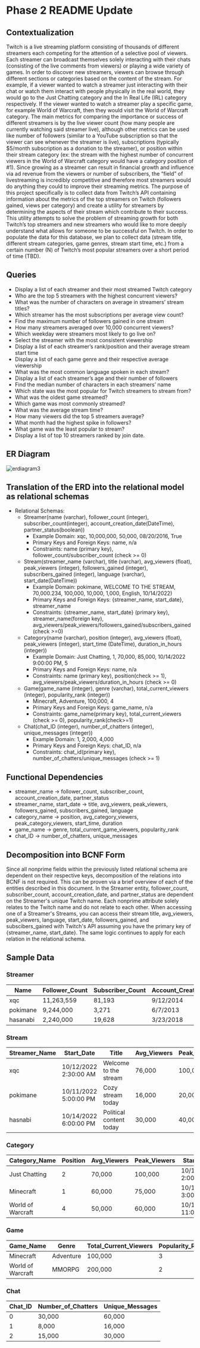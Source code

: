 # Phase 2 README Update

## Contextualization

Twitch is a live streaming platform consisting of thousands of different streamers each competing for the attention of a selective pool of viewers. Each streamer can broadcast themselves solely interacting with their chats (consisting of the live comments from viewers) or playing a wide variety of games. In order to discover new streamers, viewers can browse through different sections or categories based on the content of the stream. For example, if a viewer wanted to watch a streamer just interacting with their chat or watch them interact with people physically in the real world, they would go to the Just Chatting category and the In Real Life (IRL) category respectively. If the viewer wanted to watch a streamer play a specific game, for example World of Warcraft, then they would visit the World of Warcraft category. The main metrics for comparing the importance or success of different streamers is by the live viewer count (how many people are currently watching said streamer live), although other metrics can be used like number of followers (similar to a YouTube subscription so that the viewer can see whenever the streamer is live), subscriptions (typically $5/month subscription as a donation to the streamer), or position within their stream category (ex: the stream with the highest number of concurrent viewers in the World of Warcraft category would have a category position of #1). Since growing as a streamer can result in financial growth and influence via ad revenue from the viewers or number of subscribers, the “field” of livestreaming is incredibly competitive and therefore most streamers would do anything they could to improve their streaming metrics. The purpose of this project specifically is to collect data from Twitch’s API containing information about the metrics of the top streamers on Twitch (followers gained, views per category) and create a utility for streamers by determining the aspects of their stream which contribute to their success. This utility attempts to solve the problem of streaming growth for both Twitch’s top streamers and new streamers who would like to more deeply understand what allows for someone to be successful on Twitch. In order to populate the data for this database, we plan to collect data (stream title, different stream categories, game genres, stream start time, etc.) from a certain number (N) of Twitch’s most popular streamers over a short period of time (TBD). 

## Queries

* Display a list of each streamer and their most streamed Twitch category
* Who are the top 5 streamers with the highest concurrent viewers?
* What was the number of characters on average in streamers’ stream titles?
* Which streamer has the most subscriptions per average view count?
* Find the maximum number of followers gained in one stream
* How many streamers averaged over 10,000 concurrent viewers?
* Which weekday were streamers most likely to go live on?
* Select the streamer with the most consistent viewership
* Display a list of each streamer’s rank/position and their average stream start time
* Display a list of each game genre and their respective average viewership 
* What was the most common language spoken in each stream?
* Display a list of each streamer’s age and their number of followers
* Find the median number of characters in each streamers’ name
* Which state was the most popular for Twitch streamers to stream from? 
* What was the oldest game streamed?
* Which game was most commonly streamed? 
* What was the average stream time?
* How many viewers did the top 5 streamers average?
* What month had the highest spike in followers? 
* What game was the least popular to stream?
* Display a list of top 10 streamers ranked by join date. 


## ER Diagram

![erdiagram3](https://user-images.githubusercontent.com/80475070/195957339-5b5070a4-8f65-4bdd-bd3b-e3cc35d556ce.jpg)

## Translation of the ERD into the relational model as relational schemas

* Relational Schemas:
  - Streamer(name (varchar), follower_count (integer), subscriber_count(integer), account_creation_date(DateTime), partner_status(boolean))
    -  Example Domain: xqc, 10,000,000, 50,000, 08/20/2016, True
    -  Primary Keys and Foreign Keys: name, n/a
    -  Constraints: name (primary key), follower_count/subscriber_count (check >= 0)
  - Stream(streamer_name (varchar), title (varchar), avg_viewers (float), peak_viewers (integer), followers_gained (integer), subscribers_gained (integer), language (varchar), start_date(DateTime))
    - Example Domain: pokimane, WELCOME TO THE STREAM, 70,000.234, 100,000, 10,000, 1,000, English, 10/14/2022)
    - Primary Keys and Foreign Keys: {streamer_name, start_date}, streamer_name
    - Constraints: {streamer_name, start_date} (primary key), streamer_name(foreign key), avg_viewers/peak_viewers/followers_gained/subscribers_gained (check >=0)
  - Category(name (varchar), position (integer), avg_viewers (float), peak_viewers (integer), start_time (DateTime), duration_in_hours (integer))
    - Example Domain: Just Chatting, 1, 70,000, 85,000, 10/14/2022 9:00:00 PM, 5
    - Primary Keys and Foreign Keys: name, n/a
    - Constraints: name (primary key), position(check >= 1), avg_viewers/peak_viewers/duration_in_hours (check >= 0)
  - Game(game_name (integer), genre (varchar), total_current_viewers (integer), popularity_rank (integer))
    - Minecraft, Adventure, 100,000, 4
    - Primary Keys and Foreign Keys: game_name, n/a
    - Constraints: game_name(primary key), total_current_viewers (check >= 0), popularity_rank(check>=1)
  - Chat(chat_ID (integer), number_of_chatters (integer), unique_messages (integer))
    - Example Domain: 1, 2,000, 4,000
    - Primary Keys and Foreign Keys: chat_ID, n/a
    - Constraints: chat_id(primary key), number_of_chatters/unique_messages (check >= 1)

## Functional Dependencies

* streamer_name -> follower_count, subscriber_count, account_creation_date, partner_status
* streamer_name, start_date -> title, avg_viewers, peak_viewers, followers_gained, subscribers_gained, language
* category_name ->  position, avg_category_viewers, peak_category_viewers, start_time, duration
* game_name -> genre, total_current_game_viewers, popularity_rank
* chat_ID -> number_of_chatters, unique_messages

## Decomposition into BCNF Form

Since all nonprime fields within the previously listed relational schema are dependent on their respective keys, decomposition of the relations into BCNF is not required. This can be proven via a brief overview of each of the entities described in this document. In the Streamer entity, follower_count, subscriber_count, account_creation_date, and partner_status are dependent on the Streamer's unique Twitch name. Each nonprime attribute solely relates to the Twitch name and do not relate to each other. When accessing one of a Streamer's Streams, you can access their stream title, avg_viewers, peak_viewers, language, start_date, followers_gained, and subscibers_gained with Twitch's API assuming you have the primary key of {streamer_name, start_date}. The same logic continues to apply for each relation in the relational schema.

## Sample Data

### Streamer

| Name     | Follower\_Count | Subscriber\_Count | Account\_Creation\_date | Partner\_Status |
| -------- | --------------- | ----------------- | ----------------------- | --------------- |
| xqc      | 11,263,559      | 81,193            | 9/12/2014               | TRUE            |
| pokimane | 9,244,000       | 3,271             | 6/7/2013                | TRUE            |
| hasanabi | 2,240,000       | 19,628            | 3/23/2018               | TRUE            |

### Stream

| Streamer\_Name | Start\_Date           | Title                   | Avg\_Viewers | Peak\_Viewers | Followers\_Gained | Subscribers\_Gained | Language |
| -------------- | --------------------- | ----------------------- | ------------ | ------------- | ----------------- | ------------------- | -------- |
| xqc            | 10/12/2022 2:30:00 AM | Welcome to the stream   | 76,000       | 100,000       | 23,000            | 1,000               | English  |
| pokimane       | 10/11/2022 5:00:00 PM | Cozy stream today       | 16,000       | 20,000        | 1,000             | 250                 | English  |
| hasnabi        | 10/14/2022 6:00:00 PM | Political content today | 30,000       | 40,000        | 4,000             | 500                 | English  |

### Category

| Category\_Name    | Position | Avg\_Viewers | Peak\_Viewers | Start\_Time         | Duration(hours) |
| ----------------- | -------- | ------------ | ------------- | ------------------- | --------------- |
| Just Chatting     | 2        | 70,000       | 100,000       | 10/12/2022 2:00 AM  | 12              |
| Minecraft         | 1        | 60,000       | 75,000        | 10/14/2022 3:00 AM  | 8               |
| World of Warcraft | 4        | 50,000       | 60,000        | 10/11/2022 11:00 PM | 3               |

### Game

| Game\_Name        | Genre     | Total\_Current\_Viewers | Popularity\_Rank |
| ----------------- | --------- | ----------------------- | ---------------- |
| Minecraft         | Adventure | 100,000                 | 3                |
| World of Warcraft | MMORPG    | 200,000                 | 2                |

### Chat

| Chat\_ID | Number\_of\_Chatters | Unique\_Messages |
| -------- | -------------------- | ---------------- |
| 0        | 30,000               | 60,000           |
| 1        | 8,000                | 16,000           |
| 2        | 15,000               | 30,000           |

